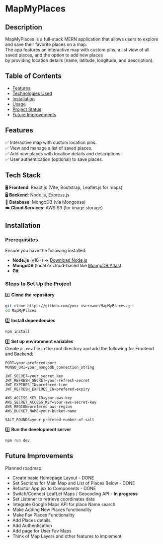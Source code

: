 # MapMyPlaces

## Description

MapMyPlaces is a full-stack MERN application that allows users to explore and save their favorite places on a map.  
The app features an interactive map with custom pins, a list view of all saved places, and the option to add new places  
by providing location details (name, latitude, longitude, and description).  

## Table of Contents

- [Features](#features)
- [Technologies Used](#tech-stack)
- [Installation](#installation)
- [Usage](#usage)
- [Project Status](#project-status)
- [Future Improvements](#future-improvements)
<!-- - [Screenshots](#screenshots) -->
<!-- - [Acknowledgements](#acknowledgements) -->
<!-- - [Contact](#contact) -->

## Features

✅ Interactive map with custom location pins.  
✅ View and manage a list of saved places.  
✅ Add new places with location details and descriptions.  
✅ User authentication (optional) to save places.  

## Tech Stack

🖥️ **Frontend**: React.js (Vite, Bootstrap, Leaflet.js for maps)  
🖥️ **Backend**: Node.js, Express.js  
💾 **Database**: MongoDB (via Mongoose)  
☁️ **Cloud Services**: AWS S3 (for image storage)  

## Installation

### Prerequisites  
Ensure you have the following installed:  
- **Node.js** (v18+) → [Download Node.js](https://nodejs.org/)  
- **MongoDB** (local or cloud-based like [MongoDB Atlas](https://www.mongodb.com/atlas))  
- **Git**  

### Steps to Set Up the Project  

1️⃣ **Clone the repository**  
```sh
git clone https://github.com/your-username/MapMyPlaces.git
cd MapMyPlaces
```

2️⃣ **Install dependencies**  
```sh
npm install
```

3️⃣ **Set up environment variables**  
Create a `.env` file in the root directory and add the following for Frontend and Backend:
```env
PORT=your-prefered-port
MONGO_URI=your_mongodb_connection_string

JWT_SECRET=your_secret_key
JWT_REFRESH_SECRET=your-refresh-secret
JWT_EXPIRES_IN=prefered-time
JWT_REFRESH_EXPIRES_IN=prefered-expiry

AWS_ACCESS_KEY_ID=your-aws-key
AWS_SECRET_ACCESS_KEY=your-aws-secret-key
AWS_REGION=prefered-aws-region
AWS_BUCKET_NAME=your-bucket-name

SALT_ROUNDS=your-prefered-number-of-salt

```

3️⃣ **Run the development server**  
```sh
npm run dev
```

## Future Improvements

Planned roadmap:

- Create basic Homepage Layout - DONE
- Set Sections for Main Map and List of Places Below - DONE
- Refactor App.jsx to Components - DONE
- Switch/Connect LeafLet Maps / Geocoding API - **In progress**
- Set Listener to retrieve coordinates data 
- Integrate Google Maps API for place Name search
- Make Adding New Places functionality
- Make Fav Places Functionality
- Add Places details
- Add Authentication
- Add page for User Fav Maps
- Think of Map Layers and other features to implement


